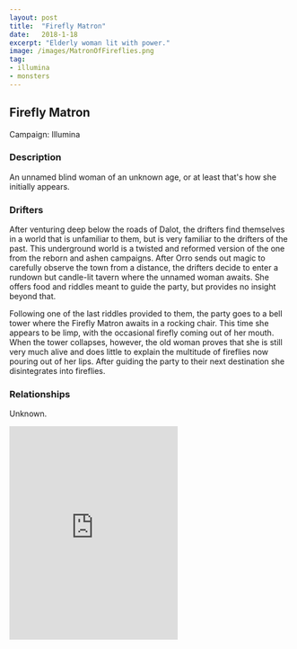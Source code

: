 ```yaml
---
layout: post
title:  "Firefly Matron"
date:   2018-1-18
excerpt: "Elderly woman lit with power."
image: /images/MatronOfFireflies.png
tag:
- illumina
- monsters
---
```


## Firefly Matron
Campaign: Illumina

### Description
An unnamed blind woman of an unknown age, or at least that's how she initially appears.

### Drifters
After venturing deep below the roads of Dalot, the drifters find themselves in a world that is unfamiliar to them, but is very familiar to the drifters of the past. This underground world is a twisted and reformed version of the one from the reborn and ashen campaigns. After Orro sends out magic to carefully observe the town from a distance, the drifters decide to enter a rundown but candle-lit tavern where the unnamed woman awaits. She offers food and riddles meant to guide the party, but provides no insight beyond that.

Following one of the last riddles provided to them, the party goes to a bell tower where the Firefly Matron awaits in a rocking chair. This time she appears to be limp, with the occasional firefly coming out of her mouth. When the tower collapses, however, the old woman proves that she is still very much alive and does little to explain the multitude of fireflies now pouring out of her lips. After guiding the party to their next destination she disintegrates into fireflies.

### Relationships
Unknown.

<iframe src="https://open.spotify.com/embed/playlist/5AMD4ty5scwIbkmHr7MgnE" width="300" height="380" frameborder="0" allowtransparency="true" allow="encrypted-media"></iframe>
